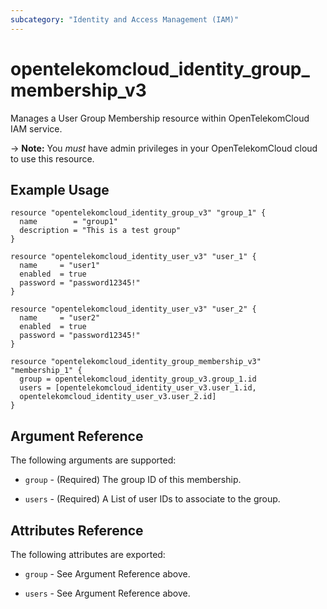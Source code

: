 ```yaml
---
subcategory: "Identity and Access Management (IAM)"
---
```


# opentelekomcloud_identity_group_membership_v3

Manages a User Group Membership resource within OpenTelekomCloud IAM service.

-> **Note:** You _must_ have admin privileges in your OpenTelekomCloud cloud to use this resource.

## Example Usage

```hcl
resource "opentelekomcloud_identity_group_v3" "group_1" {
  name        = "group1"
  description = "This is a test group"
}

resource "opentelekomcloud_identity_user_v3" "user_1" {
  name     = "user1"
  enabled  = true
  password = "password12345!"
}

resource "opentelekomcloud_identity_user_v3" "user_2" {
  name     = "user2"
  enabled  = true
  password = "password12345!"
}

resource "opentelekomcloud_identity_group_membership_v3" "membership_1" {
  group = opentelekomcloud_identity_group_v3.group_1.id
  users = [opentelekomcloud_identity_user_v3.user_1.id,
  opentelekomcloud_identity_user_v3.user_2.id]
}
```

## Argument Reference

The following arguments are supported:

* `group` - (Required) The group ID of this membership.

* `users` - (Required) A List of user IDs to associate to the group.

## Attributes Reference

The following attributes are exported:

* `group` - See Argument Reference above.

* `users` - See Argument Reference above.
